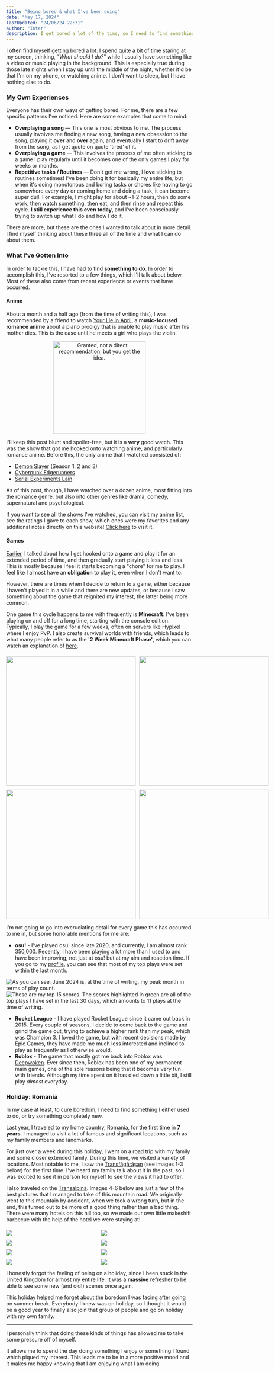 ```yaml
---
title: "Being bored & what I've been doing"
date: "May 17, 2024"
lastUpdated: "24/06/24 22:31"
author: "Inter"
description: I get bored a lot of the time, so I need to find something to do. I talk about the ways I struggle with boredom and what I do to overcome it.
---
```


I often find myself getting bored a lot. I spend quite a bit of time staring at my screen, thinking, *"What should I do?"* while I usually have something like a video or music playing in the background. This is especially true during those late nights when I stay up until the middle of the night, whether it'd be that I'm on my phone, or watching anime. I don't want to sleep, but I have nothing else to do.

### My Own Experiences

Everyone has their own ways of getting bored. For me, there are a few specific patterns I’ve noticed. Here are some examples that come to mind:

* **Overplaying a song** — This one is most obvious to me. The process usually involves me finding a new song, having a new obsession to the song, playing it **over** and **over** again, and eventually I start to drift away from the song, as I get quote on quote 'tired' of it.
* **Overplaying a game** — This involves the process of me often sticking to a game I play regularly until it becomes one of the only games I play for weeks or months.
* **Repetitive tasks / Routines** — Don't get me wrong, I **love** sticking to routines sometimes! I've been doing it for basically my entire life, but when it's doing monotonous and boring tasks or chores like having to go somewhere every day or coming home and doing a task, it can become super dull. For example, I might play for about ~1-2 hours, then do some work, then watch something, then eat, and then rinse and repeat this cycle. **I still experience this even today**, and I've been consciously trying to switch up what I do and how I do it.

There are more, but these are the ones I wanted to talk about in more detail. I find myself thinking about these three all of the time and what I can do about them.

### What I've Gotten Into

In order to tackle this, I have had to find **something to do**. In order to accomplish this, I've resorted to a few things, which I'll talk about below. Most of these also come from recent experience or events that have occurred.

#### Anime

About a month and a half ago (from the time of writing this), I was recommended by a friend to watch [Your Lie in April](https://anilist.co/anime/20665/Your-lie-in-April/), a **music-focused romance anime** about a piano prodigy that is unable to play music after his mother dies. This is the case until he meets a girl who plays the violin. 

<div align="center">
  <img src="/images/being-bored/ylia-rec.png" width="250" alt="Granted, not a direct recommendation, but you get the idea.">
</div>

I'll keep this post blunt and spoiler-free, but it is a **very** good watch. This was the show that got me hooked onto watching anime, and particularly romance anime. Before this, the only anime that I watched consisted of:

* [Demon Slayer](https://anilist.co/anime/101922/Demon-Slayer-Kimetsu-no-Yaiba/) (Season 1, 2 and 3)
* [Cyberpunk Edgerunners](https://anilist.co/anime/120377/Cyberpunk-Edgerunners/)
* [Serial Experiments Lain](https://anilist.co/anime/339/Serial-Experiments-Lain/) 

As of this post, though, I have watched over a dozen anime, most fitting into the romance genre, but also into other genres like drama, comedy, supernatural and psychological.

If you want to see all the shows I've watched, you can visit my anime list, see the ratings I gave to each show, which ones were my favorites and any additional notes directly on this website! [Click here](/anime) to visit it.

#### Games

[Earlier](#my-own-experiences), I talked about how I get hooked onto a game and play it for an extended period of time, and then gradually start playing it less and less. This is mostly because I feel it starts becoming a "chore" for me to play. I feel like I almost have an **obligation** to play it, even when I don't want to.

However, there are times when I decide to return to a game, either because I haven't played it in a while and there are new updates, or because I saw something about the game that reignited my interest, the latter being more common.

One game this cycle happens to me with frequently is **Minecraft**. I've been playing on and off for a long time, starting with the console edition. Typically, I play the game for a few weeks, often on servers like Hypixel where I enjoy PvP. I also create survival worlds with friends, which leads to what many people refer to as the **'2 Week Minecraft Phase'**, which you can watch an explanation of [here](https://www.youtube.com/watch?v=FRGSauEf8PE).

<div align="center">
  <div style="display: grid; grid-template-columns: repeat(2, 1fr); gap: 10px; margin-top: 20px;"> <!-- grid-style formation -->
    <img src="/images/being-bored/2wk-phase-1.png" width="350">
    <img src="/images/being-bored/2wk-phase-2.png" width="350">
    <img src="/images/being-bored/2wk-phase-3.png" width="350">
    <img src="/images/being-bored/2wk-phase-4.png" width="350">
  </div>
</div>

I'm not going to go into excruciating detail for every game this has occurred to me in, but some honorable mentions for me are:

* **osu!** - I've played osu! since late 2020, and currently, I am almost rank 350,000. Recently, I have been playing a lot more than I used to and have been improving, not just at osu! but at my aim and reaction time. If you go to my [profile](https://osu.ppy.sh/users/19054376), you can see that most of my top plays were set within the last month.

<img src="/images/being-bored/osu-play-history.png" alt="As you can see, June 2024 is, at the time of writing, my peak month in terms of play count.">

<br />

<img src="/images/being-bored/osu-top-plays-jun-2024.png" alt="These are my top 15 scores. The scores highlighted in green are all of the top plays I have set in the last 30 days, which amounts to 11 plays at the time of writing.">

* **Rocket League** - I have played Rocket League since it came out back in 2015. Every couple of seasons, I decide to come back to the game and grind the game out, trying to achieve a higher rank than my peak, which was Champion 3. I loved the game, but with recent decisions made by Epic Games, they have made me much less interested and inclined to play as frequently as I otherwise would.
* **Roblox** - The game that mostly got me back into Roblox was [Deepwoken](https://www.roblox.com/games/4111023553/Deepwoken). Ever since then, Roblox has been one of my permanent main games, one of the sole reasons being that it becomes very fun with friends. Although my time spent on it has died down a little bit, I still play *almost* everyday.

### Holiday: Romania

In my case at least, to cure boredom, I need to find something I either used to do, or try something completely new.

Last year, I traveled to my home country, Romania, for the first time in **7 years**. I managed to visit a lot of famous and significant locations, such as my family members and landmarks. 

For just over a week during this holiday, I went on a road trip with my family and some closer extended family. During this time, we visited a variety of locations. Most notable to me, I saw the [Transfăgărășan](https://en.wikipedia.org/wiki/Transf%C4%83g%C4%83r%C4%83%C8%99an) (see images 1-3 below) for the first time. I've heard my family talk about it in the past, so I was excited to see it in person for myself to see the views it had to offer.

I also traveled on the [Transalpina](https://en.wikipedia.org/wiki/Transalpina_(DN67C)). Images 4-6 below are just a few of the best pictures that I managed to take of this mountain road. We originally went to this mountain by accident, when we took a wrong turn, but in the end, this turned out to be more of a good thing rather than a bad thing. There were many hotels on this hill too, so we made our own little makeshift barbecue with the help of the hotel we were staying at!

<div align="center">
  <div style="display: grid; grid-template-columns: repeat(2, 1fr); gap: 10px; margin-top: 20px;">
    <img src="/images/being-bored/holiday-1.png">
    <img src="/images/being-bored/holiday-2.png">
    <img src="/images/being-bored/holiday-3.png">
    <img src="/images/being-bored/holiday-4.png">
    <img src="/images/being-bored/holiday-5.png">
    <img src="/images/being-bored/holiday-6.png">
    <img src="/images/being-bored/holiday-7.png">
    <img src="/images/being-bored/holiday-8.png">
  </div>
</div>

I honestly forgot the feeling of being on a holiday, since I been stuck in the United Kingdom for almost my entire life. It was a **massive** refresher to be able to see some new (and old!) scenes once again.

This holiday helped me forget about the boredom I was facing after going on summer break. Everybody I knew was on holiday, so I thought it would be a good year to finally also join that group of people and go on holiday with my own family.

---

I personally think that doing these kinds of things has allowed me to take some pressure off of myself.

It allows me to spend the day doing something I enjoy or something I found which piqued my interest. This leads me to be in a more positive mood and it makes me happy knowing that I am enjoying what I am doing.